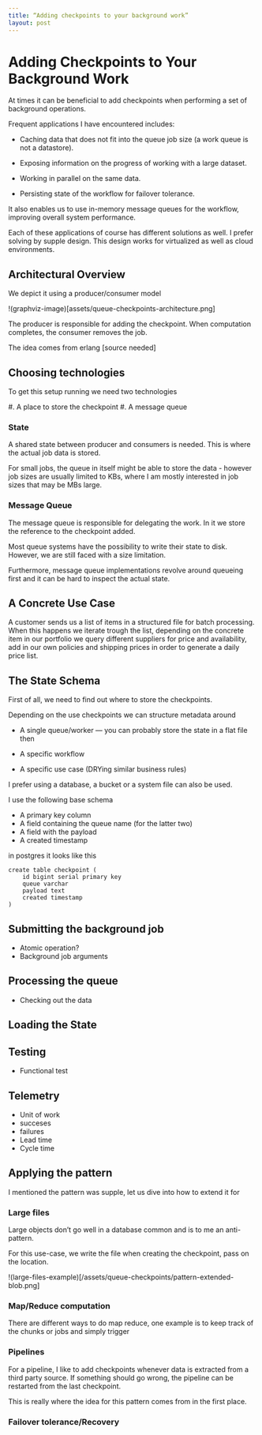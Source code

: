 ```yaml
---
title: “Adding checkpoints to your background work”
layout: post
---
```


# Adding Checkpoints to Your Background Work

At times it can be beneficial to add checkpoints when performing a set of background operations. 

Frequent applications I have encountered includes:

- Caching data that does not fit into the queue job size (a work queue is not a datastore).

- Exposing information on the progress of working with a large dataset.

- Working in parallel on the same data.

- Persisting state of the workflow for failover tolerance.

It also enables us to use in-memory message queues for the workflow, improving overall system performance. 

Each of these applications of course has different solutions as well. I prefer solving by supple design. This design works for virtualized as well as cloud environments.

## Architectural Overview

We depict it using a producer/consumer model

!(graphviz-image)[assets/queue-checkpoints-architecture.png]


The producer is responsible for adding the checkpoint. When computation completes, the consumer removes the job.

The idea comes from erlang [source needed]


## Choosing technologies

To get this setup running we need two technologies

#. A place to store the checkpoint
#. A message queue


### State

A shared state between producer and consumers is needed. This is where the actual job data is stored.

For small jobs, the queue in itself might be able to store the data - however job sizes are usually limited to KBs, where I am mostly interested in job sizes that may be MBs large.



### Message Queue

The message queue is responsible for delegating the work. In it we store the reference to the checkpoint added.

Most queue systems have the possibility to write their state to disk. However, we are still faced with a size limitation.

Furthermore, message queue implementations revolve around queueing first and it can be hard to inspect the actual state.


## A Concrete Use Case

A customer sends us a list of items in a structured file for batch processing. When this happens we iterate trough the list, depending on the concrete item in our portfolio we query different suppliers for price and availability, add in our own policies and shipping prices in order to generate a daily price list.


## The State Schema

First of all, we need to find out where to store the checkpoints. 

Depending on the use checkpoints we can structure metadata around

- A single queue/worker — you can probably store the state in a flat file then

- A specific workflow

- A specific use case (DRYing similar business rules)
 
I prefer using a database, a bucket or a system file can also be used.

I use the following base schema

- A primary key column
- A field containing the queue name (for the latter two)
- A field with the payload
- A created timestamp

in postgres it looks like this

 ```
 create table checkpoint (
     id bigint serial primary key
     queue varchar
     payload text
     created timestamp
 )
 ```

## Submitting the background job

- Atomic operation?
- Background job arguments

## Processing the queue

- Checking out the data


## Loading the State

## Testing

- Functional test

## Telemetry
- Unit of work
 - succeses
 - failures
- Lead time
- Cycle time

## Applying the pattern

I mentioned the pattern was supple, let us dive into how to extend it for

### Large files

Large objects don’t go well in a database common and is to me an anti-pattern.

For this use-case, we write the file when creating the checkpoint, pass on the location.

!(large-files-example)[/assets/queue-checkpoints/pattern-extended-blob.png]


### Map/Reduce computation

There are different ways to do map reduce, one example is to keep track of the chunks or jobs and simply trigger

### Pipelines

For a pipeline, I like to add checkpoints whenever data is extracted from a third party source. If something should go wrong, the pipeline can be restarted from the last checkpoint.

This is really where the idea for this pattern comes from in the first place.




### Failover tolerance/Recovery
